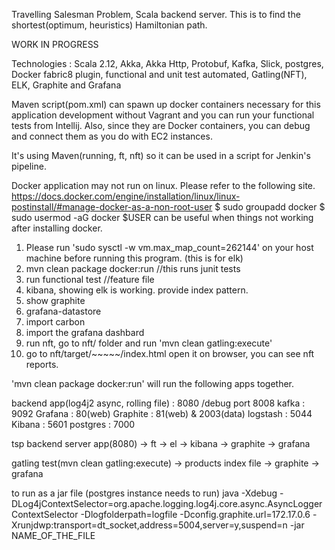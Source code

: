 Travelling Salesman Problem, Scala backend server.
This is to find the shortest(optimum, heuristics) Hamiltonian path.

WORK IN PROGRESS

Technologies : Scala 2.12, Akka, Akka Http, Protobuf, Kafka, Slick, postgres, Docker fabric8 plugin, functional and unit test automated, Gatling(NFT), ELK, Graphite and Grafana

Maven script(pom.xml) can spawn up docker containers necessary for this application development without Vagrant and you can run your functional tests from Intellij.
Also, since they are Docker containers, you can debug and connect them as you do with EC2 instances.

It's using Maven(running, ft, nft) so it can be used in a script for Jenkin's pipeline.

Docker application may not run on linux. Please refer to the following site.
https://docs.docker.com/engine/installation/linux/linux-postinstall/#manage-docker-as-a-non-root-user
$ sudo groupadd docker
$ sudo usermod -aG docker $USER
can be useful when things not working after installing docker.

1. Please run 'sudo sysctl -w vm.max_map_count=262144' on your host machine before running this program. (this is for elk)
2. mvn clean package docker:run //this runs junit tests
3. run functional test //feature file
4. kibana, showing elk is working. provide index pattern.
5. show graphite
6. grafana-datastore
7. import carbon
8. import the grafana dashbard
9. run nft, go to nft/ folder and run 'mvn clean gatling:execute'
10. go to nft/target/~~~~~/index.html open it on browser, you can see nft reports.

'mvn clean package docker:run' will run the following apps together.

backend app(log4j2 async, rolling file) : 8080 /debug port 8008
kafka : 9092
Grafana : 80(web)
Graphite : 81(web) & 2003(data)
logstash : 5044
Kibana : 5601
postgres : 7000

tsp backend server   app(8080) -> ft       -> el       -> kibana
                               -> graphite -> grafana

gatling test(mvn clean gatling:execute) -> products index file
                                        -> graphite -> grafana

to run as a jar file (postgres instance needs to run)
java
-Xdebug
-DLog4jContextSelector=org.apache.logging.log4j.core.async.AsyncLoggerContextSelector
-Dlogfolderpath=logfile
-Dconfig.graphite.url=172.17.0.6
-Xrunjdwp:transport=dt_socket,address=5004,server=y,suspend=n
-jar NAME_OF_THE_FILE
